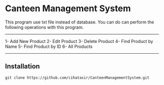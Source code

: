 # Canteen Management System

This program use txt file instead of database. You can do can perform the following operations with this program.

---

1- Add New Product
2- Edit Product
3- Delete Product
4- Find Product by Name
5- Find Product by ID
6- All Products

---

## Installation

```
git clone https://github.com/cihatasir/CanteenManagementSystem.git
```
